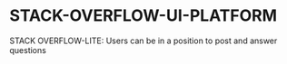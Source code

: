 # STACK-OVERFLOW-UI-PLATFORM
STACK OVERFLOW-LITE: Users can be in a position to post and answer questions
